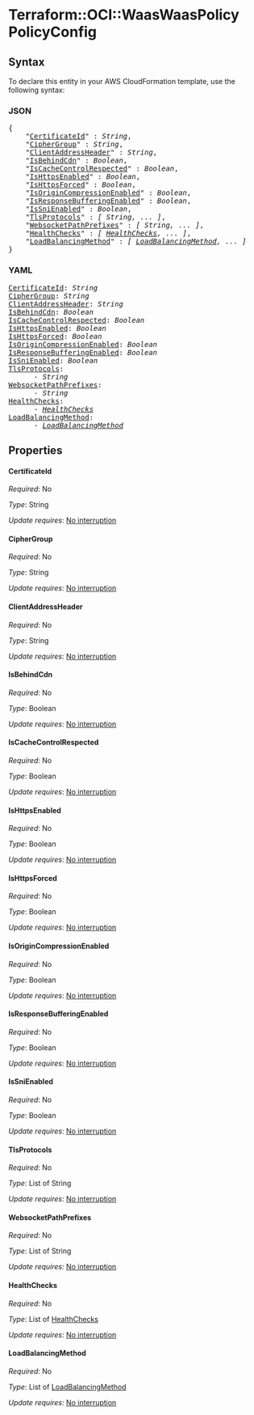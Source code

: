 # Terraform::OCI::WaasWaasPolicy PolicyConfig

## Syntax

To declare this entity in your AWS CloudFormation template, use the following syntax:

### JSON

<pre>
{
    "<a href="#certificateid" title="CertificateId">CertificateId</a>" : <i>String</i>,
    "<a href="#ciphergroup" title="CipherGroup">CipherGroup</a>" : <i>String</i>,
    "<a href="#clientaddressheader" title="ClientAddressHeader">ClientAddressHeader</a>" : <i>String</i>,
    "<a href="#isbehindcdn" title="IsBehindCdn">IsBehindCdn</a>" : <i>Boolean</i>,
    "<a href="#iscachecontrolrespected" title="IsCacheControlRespected">IsCacheControlRespected</a>" : <i>Boolean</i>,
    "<a href="#ishttpsenabled" title="IsHttpsEnabled">IsHttpsEnabled</a>" : <i>Boolean</i>,
    "<a href="#ishttpsforced" title="IsHttpsForced">IsHttpsForced</a>" : <i>Boolean</i>,
    "<a href="#isorigincompressionenabled" title="IsOriginCompressionEnabled">IsOriginCompressionEnabled</a>" : <i>Boolean</i>,
    "<a href="#isresponsebufferingenabled" title="IsResponseBufferingEnabled">IsResponseBufferingEnabled</a>" : <i>Boolean</i>,
    "<a href="#issnienabled" title="IsSniEnabled">IsSniEnabled</a>" : <i>Boolean</i>,
    "<a href="#tlsprotocols" title="TlsProtocols">TlsProtocols</a>" : <i>[ String, ... ]</i>,
    "<a href="#websocketpathprefixes" title="WebsocketPathPrefixes">WebsocketPathPrefixes</a>" : <i>[ String, ... ]</i>,
    "<a href="#healthchecks" title="HealthChecks">HealthChecks</a>" : <i>[ <a href="policyconfig-healthchecks.md">HealthChecks</a>, ... ]</i>,
    "<a href="#loadbalancingmethod" title="LoadBalancingMethod">LoadBalancingMethod</a>" : <i>[ <a href="policyconfig-loadbalancingmethod.md">LoadBalancingMethod</a>, ... ]</i>
}
</pre>

### YAML

<pre>
<a href="#certificateid" title="CertificateId">CertificateId</a>: <i>String</i>
<a href="#ciphergroup" title="CipherGroup">CipherGroup</a>: <i>String</i>
<a href="#clientaddressheader" title="ClientAddressHeader">ClientAddressHeader</a>: <i>String</i>
<a href="#isbehindcdn" title="IsBehindCdn">IsBehindCdn</a>: <i>Boolean</i>
<a href="#iscachecontrolrespected" title="IsCacheControlRespected">IsCacheControlRespected</a>: <i>Boolean</i>
<a href="#ishttpsenabled" title="IsHttpsEnabled">IsHttpsEnabled</a>: <i>Boolean</i>
<a href="#ishttpsforced" title="IsHttpsForced">IsHttpsForced</a>: <i>Boolean</i>
<a href="#isorigincompressionenabled" title="IsOriginCompressionEnabled">IsOriginCompressionEnabled</a>: <i>Boolean</i>
<a href="#isresponsebufferingenabled" title="IsResponseBufferingEnabled">IsResponseBufferingEnabled</a>: <i>Boolean</i>
<a href="#issnienabled" title="IsSniEnabled">IsSniEnabled</a>: <i>Boolean</i>
<a href="#tlsprotocols" title="TlsProtocols">TlsProtocols</a>: <i>
      - String</i>
<a href="#websocketpathprefixes" title="WebsocketPathPrefixes">WebsocketPathPrefixes</a>: <i>
      - String</i>
<a href="#healthchecks" title="HealthChecks">HealthChecks</a>: <i>
      - <a href="policyconfig-healthchecks.md">HealthChecks</a></i>
<a href="#loadbalancingmethod" title="LoadBalancingMethod">LoadBalancingMethod</a>: <i>
      - <a href="policyconfig-loadbalancingmethod.md">LoadBalancingMethod</a></i>
</pre>

## Properties

#### CertificateId

_Required_: No

_Type_: String

_Update requires_: [No interruption](https://docs.aws.amazon.com/AWSCloudFormation/latest/UserGuide/using-cfn-updating-stacks-update-behaviors.html#update-no-interrupt)

#### CipherGroup

_Required_: No

_Type_: String

_Update requires_: [No interruption](https://docs.aws.amazon.com/AWSCloudFormation/latest/UserGuide/using-cfn-updating-stacks-update-behaviors.html#update-no-interrupt)

#### ClientAddressHeader

_Required_: No

_Type_: String

_Update requires_: [No interruption](https://docs.aws.amazon.com/AWSCloudFormation/latest/UserGuide/using-cfn-updating-stacks-update-behaviors.html#update-no-interrupt)

#### IsBehindCdn

_Required_: No

_Type_: Boolean

_Update requires_: [No interruption](https://docs.aws.amazon.com/AWSCloudFormation/latest/UserGuide/using-cfn-updating-stacks-update-behaviors.html#update-no-interrupt)

#### IsCacheControlRespected

_Required_: No

_Type_: Boolean

_Update requires_: [No interruption](https://docs.aws.amazon.com/AWSCloudFormation/latest/UserGuide/using-cfn-updating-stacks-update-behaviors.html#update-no-interrupt)

#### IsHttpsEnabled

_Required_: No

_Type_: Boolean

_Update requires_: [No interruption](https://docs.aws.amazon.com/AWSCloudFormation/latest/UserGuide/using-cfn-updating-stacks-update-behaviors.html#update-no-interrupt)

#### IsHttpsForced

_Required_: No

_Type_: Boolean

_Update requires_: [No interruption](https://docs.aws.amazon.com/AWSCloudFormation/latest/UserGuide/using-cfn-updating-stacks-update-behaviors.html#update-no-interrupt)

#### IsOriginCompressionEnabled

_Required_: No

_Type_: Boolean

_Update requires_: [No interruption](https://docs.aws.amazon.com/AWSCloudFormation/latest/UserGuide/using-cfn-updating-stacks-update-behaviors.html#update-no-interrupt)

#### IsResponseBufferingEnabled

_Required_: No

_Type_: Boolean

_Update requires_: [No interruption](https://docs.aws.amazon.com/AWSCloudFormation/latest/UserGuide/using-cfn-updating-stacks-update-behaviors.html#update-no-interrupt)

#### IsSniEnabled

_Required_: No

_Type_: Boolean

_Update requires_: [No interruption](https://docs.aws.amazon.com/AWSCloudFormation/latest/UserGuide/using-cfn-updating-stacks-update-behaviors.html#update-no-interrupt)

#### TlsProtocols

_Required_: No

_Type_: List of String

_Update requires_: [No interruption](https://docs.aws.amazon.com/AWSCloudFormation/latest/UserGuide/using-cfn-updating-stacks-update-behaviors.html#update-no-interrupt)

#### WebsocketPathPrefixes

_Required_: No

_Type_: List of String

_Update requires_: [No interruption](https://docs.aws.amazon.com/AWSCloudFormation/latest/UserGuide/using-cfn-updating-stacks-update-behaviors.html#update-no-interrupt)

#### HealthChecks

_Required_: No

_Type_: List of <a href="policyconfig-healthchecks.md">HealthChecks</a>

_Update requires_: [No interruption](https://docs.aws.amazon.com/AWSCloudFormation/latest/UserGuide/using-cfn-updating-stacks-update-behaviors.html#update-no-interrupt)

#### LoadBalancingMethod

_Required_: No

_Type_: List of <a href="policyconfig-loadbalancingmethod.md">LoadBalancingMethod</a>

_Update requires_: [No interruption](https://docs.aws.amazon.com/AWSCloudFormation/latest/UserGuide/using-cfn-updating-stacks-update-behaviors.html#update-no-interrupt)

